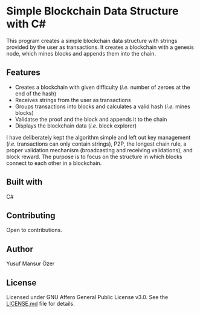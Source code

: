 # Simple Blockchain Data Structure with C#

This program creates a simple blockchain data structure with strings provided by the user as transactions. It creates a blockchain with a genesis node, which mines blocks and appends them into the chain.

## Features
* Creates a blockchain with given difficulty (*i.e.* number of zeroes at the end of the hash)
* Receives strings from the user as transactions
* Groups transactions into blocks and calculates a valid hash (*i.e.* mines blocks)
* Validatse the proof and the block and appends it to the chain
* Displays the blockchain data (*i.e.* block explorer)

I have deliberately kept the algorithm simple and left out key management (*i.e.* transactions can only contain strings), P2P, the longest chain rule, a proper validation mechanism (broadcasting and receiving validations), and block reward. The purpose is to focus on the structure in which blocks connect to each other in a blockchain.

## Built with
C#

## Contributing
Open to contributions.

## Author
Yusuf Mansur Özer

## License
Licensed under GNU Affero General Public License v3.0. See the [LICENSE.md](https://github.com/ymansurozer/simpleblockchain/blob/master/LICENSE) file for details.
